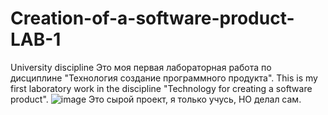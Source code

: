 # Creation-of-a-software-product-LAB-1
University discipline
Это моя первая лабораторная работа по дисциплине "Технология создание программного продукта".
This is my first laboratory work in the discipline "Technology for creating a software product".
![image](https://user-images.githubusercontent.com/84866649/161258179-0f7b9300-1618-4d1d-9cdb-ad52af863bd6.png)
Это сырой проект, я только учусь, НО делал сам.
